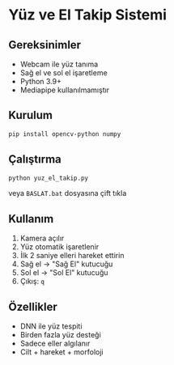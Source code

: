 # Yüz ve El Takip Sistemi

## Gereksinimler

- Webcam ile yüz tanıma
- Sağ el ve sol el işaretleme
- Python 3.9+
- Mediapipe kullanılmamıştır

## Kurulum

```bash
pip install opencv-python numpy
```

## Çalıştırma

```bash
python yuz_el_takip.py
```

veya `BASLAT.bat` dosyasına çift tıkla

## Kullanım

1. Kamera açılır
2. Yüz otomatik işaretlenir
3. İlk 2 saniye elleri hareket ettirin
4. Sağ el → "Sağ El" kutucuğu
5. Sol el → "Sol El" kutucuğu
6. Çıkış: `q`

## Özellikler

- DNN ile yüz tespiti
- Birden fazla yüz desteği
- Sadece eller algılanır
- Cilt + hareket + morfoloji
